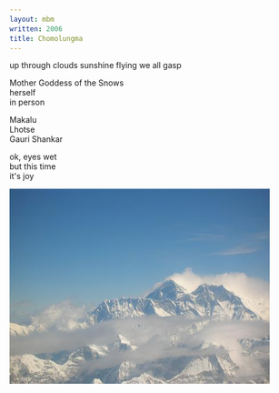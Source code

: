 ```yaml
---
layout: mbm
written: 2006
title: Chomolungma
---
```


<div class="poem">
up through clouds  
sunshine flying  
we all gasp
 
Mother Goddess of the Snows  
herself  
in person
 
Makalu  
Lhotse  
Gauri Shankar
 
ok, eyes wet  
but this time  
it's joy
</div>

!["Chomolungma"](/assets/images/pilg1/chomolungma.jpg "Chomolungma")
